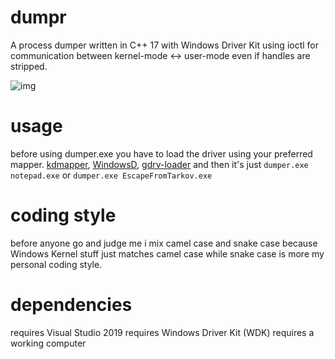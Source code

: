 # dumpr
A process dumper written in C++ 17 with Windows Driver Kit using ioctl for communication between kernel-mode <-> user-mode even if handles are stripped.

![img](https://cdn.discordapp.com/attachments/895206720702386217/907260039448891422/unknown.png)

# usage
before using dumper.exe you have to load the driver using your preferred mapper.
[kdmapper](https://github.com/TheCruZ/kdmapper), [WindowsD](https://github.com/katlogic/WindowsD/releases/tag/v2.2), [gdrv-loader](https://github.com/fengjixuchui/gdrv-loader)
and then it's just
`dumper.exe notepad.exe` or `dumper.exe EscapeFromTarkov.exe`

# coding style
before anyone go and judge me i mix camel case and snake case because Windows Kernel stuff just matches camel case while snake case is more my personal coding style.

# dependencies
requires Visual Studio 2019
requires Windows Driver Kit (WDK)
requires a working computer
